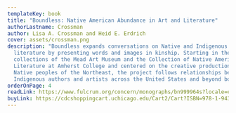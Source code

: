 ```yaml
---
templateKey: book
title: "Boundless: Native American Abundance in Art and Literature"
authorLastname: Crossman
author: Lisa A. Crossman and Heid E. Erdrich
cover: assets/crossman.png
description: "Boundless expands conversations on Native and Indigenous art and
  literature by presenting words and images in kinship. Starting in the
  collections of the Mead Art Museum and the Collection of Native American
  Literature at Amherst College and centered on the creative production of
  Native peoples of the Northeast, the project follows relationships between
  Indigenous authors and artists across the United States and beyond borders. "
orderOnPage: 4
readLink: https://www.fulcrum.org/concern/monographs/bn999964s?locale=en
buyLink: https://cdcshoppingcart.uchicago.edu/Cart2/Cart?ISBN=978-1-943208-83-8&PRESS=amherst
---
```

